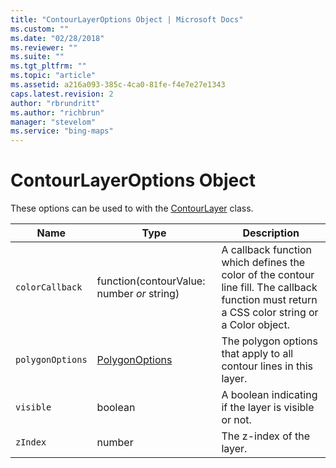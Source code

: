 ```yaml
---
title: "ContourLayerOptions Object | Microsoft Docs"
ms.custom: ""
ms.date: "02/28/2018"
ms.reviewer: ""
ms.suite: ""
ms.tgt_pltfrm: ""
ms.topic: "article"
ms.assetid: a216a093-385c-4ca0-81fe-f4e7e27e1343
caps.latest.revision: 2
author: "rbrundritt"
ms.author: "richbrun"
manager: "stevelom"
ms.service: "bing-maps"
---
```

# ContourLayerOptions Object
These options can be used to with the [ContourLayer](../v8-web-control/contourlayer-class.md) class.

| Name           | Type                                    | Description                                                                                                                                   |
|----------------|-----------------------------------------|-----------------------------------------------------------------------------------------------------------------------------------------------|
| `colorCallback`  | function(contourValue: number _or_ string) | A callback function which defines the color of the contour line fill. The callback function must return a CSS color string or a Color object. |
| `polygonOptions` | [PolygonOptions](../v8-web-control/polygonoptions-object.md)                          | The polygon options that apply to all contour lines in this layer.                                                                            |
| `visible`        | boolean                                 | A boolean indicating if the layer is visible or not.                                                                                          |
| `zIndex`         | number                                  | The z-index of the layer.                                                                                                                     |

